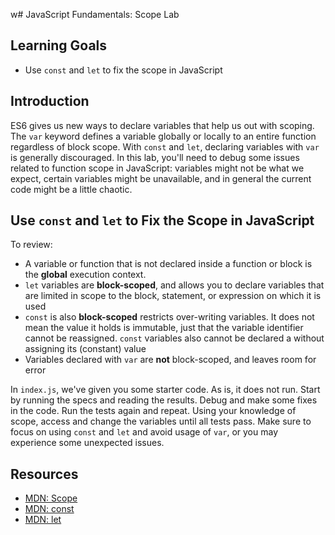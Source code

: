 w# JavaScript Fundamentals: Scope Lab

## Learning Goals

* Use `const` and `let` to fix the scope in JavaScript

## Introduction

ES6 gives us new ways to declare variables that help us out with scoping. 
The `var` keyword defines a variable globally or locally to an entire function
regardless of block scope. With `const` and `let`, declaring variables with
`var` is generally discouraged. In this lab, you'll need to debug some issues
related to function scope in JavaScript: variables might not be what we expect,
certain variables might be unavailable, and in general the current code might
be a little chaotic.

## Use `const` and `let` to Fix the Scope in JavaScript

To review:
* A variable or function that is not declared inside a function or block
is the **global** execution context.
* `let` variables are **block-scoped**, and allows you to declare variables
that are limited in scope to the block, statement, or expression on which
it is used
* `const` is also **block-scoped** restricts over-writing variables. It does
not mean the value it holds is immutable, just that the variable identifier
cannot be reassigned. `const` variables also cannot be declared a without
assigning its (constant) value
* Variables declared with `var` are **not** block-scoped, and leaves room
for error

In `index.js`, we've given you some starter code. As is, it does not run.
Start by running the specs and reading the results. Debug and make some fixes
in the code. Run the tests again and repeat. Using your knowledge of scope,
access and change the variables until all tests pass. Make sure to focus on
using `const` and `let` and avoid usage of `var`, or you may experience some
unexpected issues.

## Resources

- [MDN: Scope](https://developer.mozilla.org/en-US/docs/Glossary/Scope)
- [MDN: const](https://developer.mozilla.org/en-US/docs/Web/JavaScript/Reference/Statements/const)
- [MDN: let](https://developer.mozilla.org/en-US/docs/Web/JavaScript/Reference/Statements/let)
